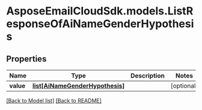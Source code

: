 # AsposeEmailCloudSdk.models.ListResponseOfAiNameGenderHypothesis
## Properties
Name | Type | Description | Notes
------------ | ------------- | ------------- | -------------
**value** | [**list[AiNameGenderHypothesis]**](AiNameGenderHypothesis.md) |  | [optional] 



[[Back to Model list]](Models.md) [[Back to README]](README.md)



